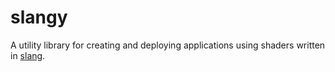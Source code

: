 # slangy
A utility library for creating and deploying applications using shaders written in [slang](https://github.com/shader-slang/slang).

